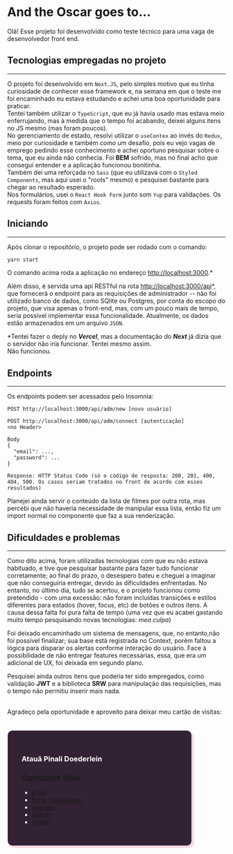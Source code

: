 # And the Oscar goes to...

Olá! Esse projeto foi desenvolvido como teste técnico para uma vaga de desenvolvedor front end.  

## Tecnologias empregadas no projeto
---
O projeto foi desenvolvido em `Next.JS`, pelo simples motivo que eu tinha curiosidade de conhecer esse framework e, na semana em que o teste me foi encaminhado eu estava estudando e achei uma boa oportunidade para praticar.  
Tentei também utilizar o `TypeScript`, que eu já havia usado mas estava meio enferrujando, mas à medida que o tempo foi acabando, deixei alguns itens no JS mesmo (mas foram poucos).  
No gerenciamento de estado, resolvi utilizar o `useContex` ao invés do `Redux`, meio por curiosidade e também como um desafio, pois eu vejo vagas de emprego pedindo esse conhecimento e achei oportuno pesquisar sobre o tema, que eu ainda não conhecia. Foi **BEM** sofrido, mas no final acho que consegui entender e a aplicação funcionou bonitinha.  
Também dei uma reforçada no `Sass` (que eu utilizava com o `Styled Components`, mas aqui usei o "roots" mesmo) e pesquisei bastante para chegar ao resultado esperado.  
Nos formulários, usei o `React Hook Form` junto som `Yup` para validações. Os requests foram feitos com `Axios`.

## Iniciando
---

Após clonar o repositório, o projeto pode ser rodado com o comando:
```bash
yarn start
```
O comando acima roda a aplicação no endereço [http://localhost:3000](http://localhost:3000).*

Além disso, é servida uma api RESTful na rota [http://localhost:3000/api](http://localhost:3000/api)*, que fornecerá o endpoint para as requisições de administrador -- não foi utilizado banco de dados, como SQlite ou Postgres, por conta do escopo do projeto, que visa apenas o front-end, mas, com um pouco mais de tempo, seria possível implementar essa funcionalidade. Atualmente, os dados estão armazenados em um arquivo `JSON`.  

*Tentei fazer o deply no ___Vercel___, mas a documentação do ___Next___ já dizia que o servidor não iria funcionar. Tentei mesmo assim.  
Não funcionou.

## Endpoints
---
Os endpoints podem ser acessados pelo Insomnia:
```http
POST http://localhost:3000/api/adm/new [novo usuário]

POST http://localhost:3000/api/adm/connect [autenticação]
<no Header>

Body
{
  "email": ...,
  "password": ...
}

Response: HTTP Status Code (só o código de resposta: 200, 201, 400, 404, 500. Os casos seriam tratados no front de acordo com esses resultados)
```
Planejei ainda servir o conteúdo da lista de filmes por outra rota, mas percebi que não haveria necessidade de manipular essa lista, então fiz um import normal no componente que faz a sua renderização.  
## Dificuldades e problemas
---
Como dito acima, foram utilizadas tecnologias com que eu não estava habituado, e tive que pesquisar bastante para fazer tudo funcionar corretamente; ao final do prazo, o desespero bateu e cheguei a imaginar que não conseguiria entregar, devido às dificuldades enfrentadas. No entanto, no último dia, tudo se acertou, e o projeto funcionou como pretendido - com uma excessão: não foram incluídas transições e estilos diferentes para estados (hover, focus, etc) de botões e outros itens. A causa dessa falta foi pura falta de tempo (uma vez que eu acabei gastando muito tempo pesquisando novas tecnologias: _mea culpa_)  

Foi deixado encaminhado um sistema de mensagens, que, no entanto,não foi possível finalizar; sua base está registrada no Context, porém faltou a lógica para disparar os alertas conforme interação do usuário. Face à possibilidade de não entregar features necessárias, essa, que era um adicional de UX, foi deixada em segundo plano.

Pesquisei ainda outros itens que poderia ter sido empregados, como validação **JWT** e a biblioteca **SRW** para manipulação das requisições, mas o tempo não permitiu inserir mais nada.  

<br/>
Agradeço pela oportunidade e aproveito para deixar meu cartão de visitas:  
<br/>
<br/>
<br/>

<div style='
  padding: 2rem;
  border: 1px solid white;
  border-radius: 12px;
  box-shadow: 4px 4px 2px #f795;
  width: 360px;
  color: white;
  background: #323
'>

###  Atauã Pinali Doederlein  

<h3>

[Curriculum Vitae](https://drive.google.com/file/d/1eUCG5fEiqnJu-nBaQaZpMHooweJxTFGC/view?usp=sharing)  
</h3>

-  [Email](mailto:ataua.doederlein@gmail.com)  
-  [Fone / WhatsApp](https://api.whatsapp.com/send?phone=5541988652148)  
-  [Linkedin](https://www.linkedin.com/in/ataua-doederlein/)  
-  [Github](https://github.com/ataua)  
-  [Gitlab](https://gitlab.com/ataua_doederlein)
</div>



